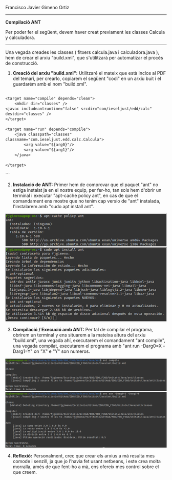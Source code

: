 Francisco Javier Gimeno Ortiz
___
**Compilaciò ANT**

Per poder fer el següent, devem haver creat previament les classes Calcula y calculadora.
___
Una vegada creades les classes ( fitxers calcula.java i calculadora.java ), hem de crear el arxiu "build.xml", que s'utilitzarà per automatizar el procés de construcció.

 1. **Creació del arxiu "build.xml":** 	Utilitzaré el mateix que està inclos al PDF del temarí, per crearlo, copiarem el següent "codi" en un arxiu buit i el guardarém amb el nom "build.xml".
    ```
<project>
    <target name="clean">
        <delete dir="classes" />
    </target>

    <target name="compile" depends="clean">
        <mkdir dir="classes" />
    <javac includeantruntime="false" srcdir="com/ieseljust/edd/calc" destdir="classes" />
    </target>

    <target name="run" depends="compile">
        <java classpath="classes" classname="com.ieseljust.edd.calc.Calcula">
            <arg value="${arg0}"/>
            <arg value="${arg1}"/>
        </java>

    </target>
</project>
	```

 2. **Instalació de ANT:** Primer hem de comprovar que el paquet "ant" no estiga instalat ja en el nostre equip, per fer-ho, tan sols hem d'obrir un terminal i executar "apt-cache policy ant", en cas de que el comandament ens mostre que no tenim cap versio de "ant" instalada, l'instalarem amb "sudo apt install ant".

![1](./img/img1.png)
![2](./img/img2.png)

 3. **Compilació / Execució amb ANT:** Per tal de compilar el programa, obrirem un terminal y ens situarem a la mateixa altura del arxiu "build.xml", una vegada ahí, executarem el comandament "ant compile", una vegada compilat, executarem el programa amb "ant run -Darg0=X -Darg1=Y" on "X" e "Y" son numeros.

![3](./img/img3.png)
![4](./img/img4.png)

4. **Reflexió:** Personalment, crec que crear els arxius a mà resulta mes comode i senzill, ja que jo l'havia fet usant netbeans, i este crea molta morralla, amés de que fent-ho a mà, ens ofereix mes control sobre el que creem.
